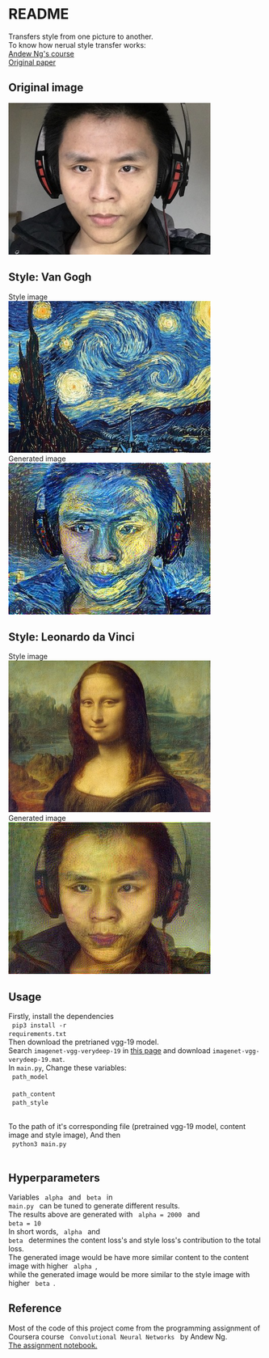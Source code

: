 # README

Transfers style from one picture to another. </br>
To know how nerual style transfer works: </br>
<a href='https://www.youtube.com/watch?v=Re2C9INXCNc&index=38&list=PLBAGcD3siRDjBU8sKRk0zX9pMz9qeVxud'> Andew Ng's course </a> </br>
<a href='https://arxiv.org/abs/1508.06576'> Original paper </a> </br>

## Original image 
<img src='pics/original.jpg'> 

## Style: Van Gogh
Style image </br>
<img src='pics/van.jpg'> </br>
Generated image </br>
<img src='pics/generated_van.jpg'>

## Style: Leonardo da Vinci
Style image </br>
<img src='pics/mona.jpg'> </br>
Generated image </br>
<img src='pics/generated_mona.jpg'>

## Usage
Firstly, install the dependencies </br>
<code>
  pip3 install -r requirements.txt
</code>
</br>
Then download the pretrianed vgg-19 model. </br>
Search <code>imagenet-vgg-verydeep-19</code> in <a href='http://www.vlfeat.org/matconvnet/pretrained/#downloading-the-pre-trained-models'>this page</a> and download <code>imagenet-vgg-verydeep-19.mat</code>.</br> 
In <code>main.py</code>, Change these variables: </br>
<code> path_model </code> </br>
<code> path_content </code> </br>
<code> path_style </code> </br>

To the path of it's corresponding file (pretrained vgg-19 model, content image and style image), And then </br>
<code>
  python3 main.py
</code>
</br>

## Hyperparameters
Variables <code> alpha </code> and <code> beta </code> in <code> main.py </code> can be tuned to generate different results. </br>
The results above are generated with <code> alpha = 2000 </code> and <code> beta = 10 </code> </br>
In short words, <code> alpha </code> and <code> beta </code> determines the content loss's and style loss's contribution to the total loss. </br>
The generated image would be have more similar content to the content image with higher <code> alpha </code>, </br>
while the generated image would be more similar to the style image with higher <code> beta </code>. </br>

## Reference
Most of the code of this project come from the programming assignment of Coursera course <code> Convolutional Neural Networks </code> by Andew Ng. </br>
<a href='https://github.com/JiahongHe/Coursera-DeepLearning/blob/master/4%20Convolutional%20Neural%20Networks/week4/Art%2BGeneration%2Bwith%2BNeural%2BStyle%2BTransfer%2B-%2Bv2.ipynb'> The assignment notebook.</a>
